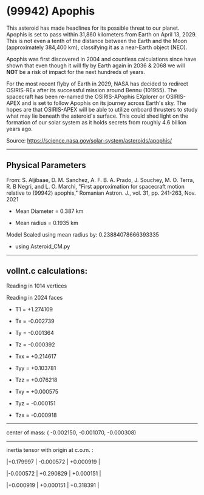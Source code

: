 # (99942) Apophis 

This asteroid has made headlines for its possible threat to our planet. Apophis is set to pass within 31,860 kilometers from Earth on April 13, 2029. This is not even a tenth of the distance between the Earth and the Moon (approximately 384,400 km), classifying it as a near-Earth object (NEO).

Apophis was first discovered in 2004 and countless calculations since have shown that even though it will fly by Earth again in 2036 & 2068 we will **NOT** be a risk of impact for the next hundreds of years. 

For the most recent flyby of Earth in 2029, NASA has decided to redirect OSIRIS-REx after its successful mission around Bennu (101955). The spacecraft has been re-named the OSIRIS-APophis EXplorer or OSIRIS-APEX and is set to follow Apophis on its journey across Earth's sky. The hopes are that OSIRIS-APEX will be able to utilize onboard thrusters to study what may lie beneath the asteroid's surface. This could shed light on the formation of our solar system as it holds secrets from roughly 4.6 billion years ago. 


Source: https://science.nasa.gov/solar-system/asteroids/apophis/


---
Physical Parameters
---
From:  S. Aljibaae, D. M. Sanchez, A. F. B. A. Prado, J. Souchey, M. O. Terra, R. B Negri, and L. O. Marchi, "First approximation for spacecraft motion relative to (99942) apophis," Romanian Astron. J., vol. 31, pp. 241-263, Nov. 2021


- Mean Diameter = 0.387 km

- Mean radius = 0.1935 km

Model Scaled using mean radius by: 0.23884078666393335 

 - using Asteroid_CM.py

---
volInt.c calculations:
---



Reading in 1014 vertices

Reading in 2024 faces

- T1 =              +1.274109

- Tx =              -0.002739
- Ty =              -0.001364
- Tz =              -0.000392

- Txx =             +0.214617
- Tyy =             +0.103781
- Tzz =             +0.076218

- Txy =             +0.000575
- Tyz =             -0.000151
- Tzx =             -0.000918

---

center of mass:  (   -0.002150,   -0.001070,   -0.000308)

---
inertia tensor with origin at c.o.m. :

|+0.179997   |     -0.000572   |     +0.000919  |

|-0.000572   |     +0.290829   |     +0.000151  |

|+0.000919   |     +0.000151   |     +0.318391  |


